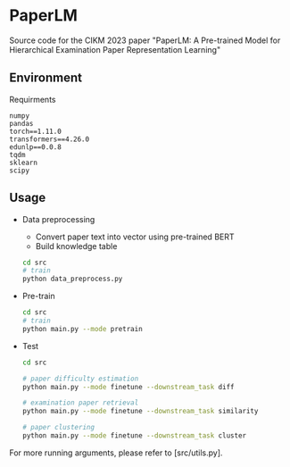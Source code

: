 # PaperLM
Source code for the CIKM 2023 paper "PaperLM: A Pre-trained Model for Hierarchical Examination Paper Representation Learning" 


## Environment

Requirments

```
numpy
pandas
torch==1.11.0
transformers==4.26.0
edunlp==0.0.8
tqdm
sklearn
scipy
```


## Usage

* Data preprocessing    
  * Convert paper text into vector using pre-trained BERT
  * Build knowledge table

  ```bash
  cd src
  # train
  python data_preprocess.py
  ```
  
* Pre-train

  ```bash
  cd src
  # train
  python main.py --mode pretrain
  ```

* Test

  ```bash
  cd src
  
  # paper difficulty estimation
  python main.py --mode finetune --downstream_task diff
  
  # examination paper retrieval
  python main.py --mode finetune --downstream_task similarity
  
  # paper clustering
  python main.py --mode finetune --downstream_task cluster
  ```

For more running arguments, please refer to [src/utils.py].
